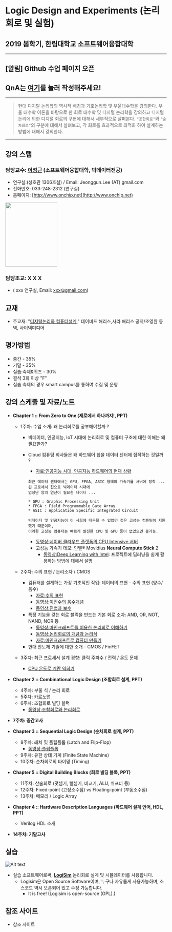 # Logic Design and Experiments (논리 회로 및 실험)
## 2019 봄학기, 한림대학교 소프트웨어융합대학 
*  *  *
## [알림] Github 수업 페이지 오픈

## QnA는 [여기](./QnA.md)를 눌러 작성해주세요!

*  *  *

> 현대 디지탈 논리학의 역사적 배경과 기호논리학 및 부울대수학을 강의한다. 부울 대수학 이론을 바탕으로 한 회로 대수학 및 디지털 논리학을 강의하고 디지털 논리에 의한 디지털 회로의 구현에 대해서 세부적으로 살펴본다. ```"조합회로"```와 ```"순차회로"```의 구분에 대해서 살펴보고, 각 회로를 효과적으로 최적화 하여 설계하는 방법에 대해서 강의한다.

*  *  *

## 강의 스탭
### 담당교수: [이정근](https://sites.google.com/site/embeddedsochallymuniv/esoc/jeonggunlee) (소프트웨어융합대학, 빅데이터전공)
   - 연구실:(성호관 1306호실) / Email: Jeonggun.Lee (AT) gmail.com
   - 전화번호: 033-248-2312 (연구실)
   - 홈페이지: [http://www.onchip.net](http://www.onchip.net)
<img src="https://sites.google.com/site/embeddedsochallymuniv/_/rsrc/1307936693055/esoc/jeonggunlee/jglee.JPG" height="200" width="162">

### 담당조교: X X X
   - ( xxx 연구실, Email: xxx@gmail.com)
   
## 교재
   - 주교재: "[디지털논리와 컴퓨터설계](http://www.yes24.com/24/goods/3311366)," 데이비드 해리스,사라 해리스 공저/조영완 등역, 사이텍미디어
   
## 평가방법
   - 중간 - 35%
   - 기말 - 35%
   - 실습:숙제&퀴즈 - 30%
   - 결석 3회 이상 "F"
   - 실습 숙제의 경우 smart campus를 통하여 수집 및 운영
   

## 강의 스케줄 및 자료/노트
   - **Chapter 1 :: From Zero to One (제로에서 하나까지!, PPT)**
      - 1주차: 수업 소개: 왜 논리회로를 공부해야할까 ?
         - 빅데이터, 인공지능, IoT 시대에 논리회로 및 컴퓨터 구조에 대한 이해는 왜 필요한가?
         - Cloud 컴퓨팅 회사들은 왜 하드웨어 칩을 데이터 센터에 집적하는 것일까 ?
         
            - [자료:인공지능 시대, 인공지능 하드웨어의 현재 상황](https://blog.lgcns.com/1804)
            ```
            최근 데이터 센터에서는 GPU, FPGA, ASIC 형태의 가속기를 서버에 장착 ... 된 프로세서 칩으로 빅데이터 시대에
            엄청난 양의 연산이 필요한 데이터 ...
            
            * GPU : Graphic Processing Unit
            * FPGA : Field Programmable Gate Array
            * ASIC : Application Specific Integrated Circuit
            ```
            
            ```
            빅데이터 및 인공지능이 이 사회에 대두될 수 있었던 것은 고성능 컴퓨팅이 지원했기 때문이며,
            이러한 고성능 컴퓨터는 빠르게 발전한 CPU 및 GPU 등이 없었으면 불가능. 
            ```
            - [동영상:네이버 클라우드 플랫폼의 CPU Intensive 서버](https://www.youtube.com/watch?v=o0fSu1iErGI)
            - 고성능 가속기 데모: 인텔® Movidius **Neural Compute Stick** 2
               - [동영상:Deep Learning with Intel](https://www.youtube.com/watch?time_continue=343&v=KuM67WfTXBQ): 프로젝트에 딥러닝을 쉽게 활용하는 방법에 대해서 설명
            
      - 2주차: 수의 표현 / 논리소자 / CMOS 
         - 컴퓨터를 설계하는 가장 기초적인 작업: 데이터의 표현 - 수의 표현 (양수/음수)
            - [자료:수의 표현](https://namu.wiki/w/%EC%BB%B4%ED%93%A8%ED%84%B0%EC%97%90%EC%84%9C%EC%9D%98%20%EC%88%98%20%ED%91%9C%ED%98%84)
            - [동영상:이진수의 음수개념](https://www.youtube.com/watch?v=TvpBEXOMitE)
            - [동영상:진법과 보수](https://www.youtube.com/watch?v=RF04L7KAmKA)
         - 특정 기능을 갖는 회로 블럭을 만드는 기본 회로 소자: AND, OR, NOT, NAND, NOR 등
            - [동영상:마인크래프트를 이용한 논리회로 이해하기](https://www.youtube.com/watch?v=8BCHLK0Aets)
            - [동영상:논리회로의 개념과 논리식](https://www.youtube.com/watch?v=KxO89jV2s8o)
            - [자료:마인크래프트로 컴퓨터 만들기](https://namu.wiki/w/%EB%A7%88%EC%9D%B8%ED%81%AC%EB%9E%98%ED%94%84%ED%8A%B8/%ED%9A%8C%EB%A1%9C)
         - 현대 반도체 기술에 대한 소개 - CMOS / FinFET
         
      - 3주차: 최근 프로세서 설계 경향: 클럭 주파수 / 전력 / 온도 문제
         - [CPU 온도로 계란 익히기](https://www.youtube.com/watch?v=IxGtV0CmsT0)
         
   - **Chapter 2 :: Combinational Logic Design (조합회로 설계, PPT)**
      - 4주차: 부울 식 / 논리 회로
      - 5주차: 카르노맵
      - 6주차: 조합회로 빌딩 블럭
         - [동영상:조합회로와 논리회로](https://www.youtube.com/watch?v=zaWp0U3tXv4&list=PLrFy4sCm2owoj-O71kjLoNc_dMEVzUYlR&index=6)
         
   - **7주차: 중간고사**
   
   - **Chapter 3 :: Sequential Logic Design (순차회로 설계, PPT)**
      - 8주차: 래치 및 플립플롭 (Latch and Flip-Flop)
         - [동영상:플립플롭](https://www.youtube.com/watch?v=n7iyMd2NsUk)
      - 9주차: 유한 상태 기계 (Finite State Machine)
      - 10주차: 순차회로의 타이밍 (Timing)
      
   - **Chapter 5 :: Digital Building Blocks (회로 빌딩 블록, PPT)**
      - 11주차: 산술회로 (덧셈기, 뺄셈기, 비교기, ALU, 쉬프터 등)
      - 12주차: Fixed-point (고정소수점) vs Floating-point  (부동소수점)
      - 13주차: 메모리 / Logic Array
   - **Chapter 4 :: Hardware Description Languages (하드웨어 설계 언어, HDL, PPT)**
      - Verilog HDL 소개
      
   - **14주차: 기말고사**
   
## 실습
   ![Alt text](https://github.com/jeonggunlee/Computer_Arch_2018_Fall/blob/master/img/openss.png "오픈소스교과목")
   - 실습 소프트웨어로써, **[LogiSim](http://www.cburch.com/logisim/)** 논리회로 설계 및 시뮬레이터를 사용합니다.
      - Logisim은 Open Source Software이며, 누구나 자유롭게 사용가능하며, 소스코드 역시 오픈되어 있고 수정 가능합니다.
         - It is free! (Logisim is open-source (GPL).)
      

## 참조 사이트
   - 참조 사이트
   

